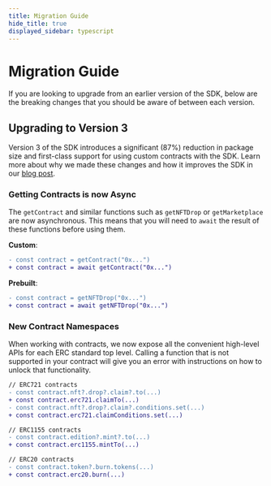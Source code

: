 ```yaml
---
title: Migration Guide
hide_title: true
displayed_sidebar: typescript
---
```


# Migration Guide

If you are looking to upgrade from an earlier version of the SDK, below are the breaking changes that you should be aware of between each version.

## Upgrading to Version 3

Version 3 of the SDK introduces a significant (87%) reduction in package size and first-class support for using custom contracts with the SDK. Learn more about why we made these changes and how it improves the SDK in our [blog post](https://blog.web3sdks.com/sdk-major-update/).

### Getting Contracts is now Async

The `getContract` and similar functions such as `getNFTDrop` or `getMarketplace` are now asynchronous. This means that you will need to `await` the result of these functions before using them.

**Custom**:

```diff
- const contract = getContract("0x...")
+ const contract = await getContract("0x...")
```

**Prebuilt**:

```diff
- const contract = getNFTDrop("0x...")
+ const contract = await getNFTDrop("0x...")
```

### New Contract Namespaces

When working with contracts, we now expose all the convenient high-level APIs for each ERC standard top level.
Calling a function that is not supported in your contract will give you an error with instructions on how to unlock that functionality.

```diff
// ERC721 contracts
- const contract.nft?.drop?.claim?.to(...)
+ const contract.erc721.claimTo(...)
- const contract.nft?.drop?.claim?.conditions.set(...)
+ const contract.erc721.claimConditions.set(...)

// ERC1155 contracts
- const contract.edition?.mint?.to(...)
+ const contract.erc1155.mintTo(...)

// ERC20 contracts
- const contract.token?.burn.tokens(...)
+ const contract.erc20.burn(...)
```
